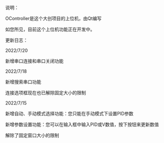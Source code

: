 说明：

OController是这个大创项目的上位机，由Qt编写

如您所见，目前这个上位机功能正在开发中。

更新日志：

2022/7/20

新增串口连接和串口关闭功能

2022/7/18

新增搜索串口功能

连接选项框现在也已解除固定大小的限制


2022/7/15

新增自动、手动模式选择功能：您只能在手动模式下设置PID参数

新增参数设置功能：您可以在输入框中输入PID或V数值，按下按钮来更新数值

解除了固定窗口大小的限制
